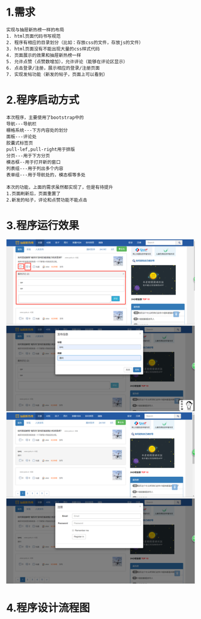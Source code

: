 # 1.需求
```
实现与抽屉新热榜一样的布局
1. html页面代码书写规范
2. 程序有相应的目录划分（比如：存放css的文件，存放js的文件）
3. html页面没有不能出现大量的css样式代码
4. 页面展示的效果和抽屉新热榜一样
5. 允许点赞（点赞数增加），允许评论（能够在评论区显示）
6. 点击登录/注册，展示相应的登录/注册页面
7. 实现发帖功能（新发的帖子，页面上可以看到）
```
# 2.程序启动方式
```
本次程序，主要使用了bootstrap中的
导航---导航栏
栅格系统---下方内容处的划分
面板---评论处
胶囊式标签页
pull-lef,pull-right用于排版
分页---用于下方分页
模态框--用于打开新的窗口
列表组---用于列出多个内容
表单组---用于导航处的，模态框等多处

本次的功能，上面的需求虽然都实现了，但是有待提升
1.页面刷新后，页面重置了
2.新发的帖子，评论和点赞功能不能点击

```
# 3.程序运行效果
![](.readme_images/f9a9cb9d.png)
![](.readme_images/5d54d3bb.png)
![](.readme_images/bb8e30c0.png)
![](.readme_images/3b9acf9f.png)

# 4.程序设计流程图
```

```